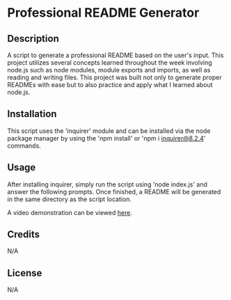 # Professional README Generator

## Description
A script to generate a professional README based on the user's input. This project utilizes several concepts learned throughout the week involving node.js such as node modules, module exports and imports, as well as reading and writing files. This project was built not only to generate proper READMEs with ease but to also practice and apply what I learned about node.js.

## Installation
This script uses the 'inquirer' module and can be installed via the node package manager by using the 'npm install' or 'npm i inquirer@8.2.4' commands.

## Usage
After installing inquirer, simply run the script using 'node index.js' and answer the following prompts. Once finished, a README will be generated in the same directory as the script location.

A video demonstration can be viewed [here]().

## Credits
N/A

## License
N/A